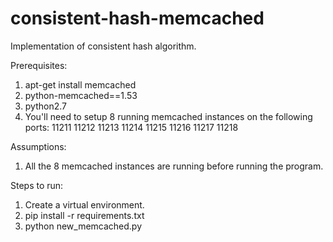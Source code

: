 # consistent-hash-memcached
Implementation of consistent hash algorithm.

Prerequisites:
1. apt-get install memcached
2. python-memcached==1.53
3. python2.7
4. You'll need to setup 8 running memcached instances on the following ports:
11211
11212
11213
11214
11215
11216
11217
11218

Assumptions:
1. All the 8 memcached instances are running before running the program.

Steps to run:

1. Create a virtual environment. 
2. pip install -r requirements.txt
3. python new_memcached.py
